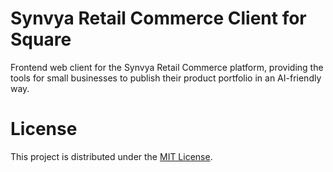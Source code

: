# Synvya Retail Commerce Client for Square 

Frontend web client for the Synvya Retail Commerce platform, providing the tools for small businesses to publish their product portfolio in an AI-friendly way.

# License
This project is distributed under the [MIT License](https://github.com/Synvya/retail-client-square/blob/main/LICENSE).
